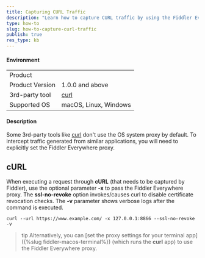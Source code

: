 ```yaml
---
title: Capturing CURL Traffic
description: "Learn how to capture CURL traffic by using the Fiddler Everywhere web-debugging client."
type: how-to
slug: how-to-capture-curl-traffic
publish: true
res_type: kb
---
```


#### Environment

|   |   |
|---|---|
| Product   |
| Product Version | 1.0.0 and above  |
| 3rd-party tool | [curl](https://curl.se/docs/manpage.html) |
| Supported OS | macOS, Linux, Windows |


#### Description

Some 3rd-party tools like [curl](https://curl.se/docs/manpage.html) don't use the OS system proxy by default. To intercept traffic generated from similar applications, you will need to explicitly set the Fiddler Everywhere proxy.

## cURL

When executing a request through **cURL** (that needs to be captured by Fiddler), use the optional parameter **-x** to pass the Fiddler Everywhere proxy. The **ssl-no-revoke** option invokes/causes curl to disable certificate revocation checks. The **-v** parameter shows verbose logs after the command is executed.

```curl
curl --url https://www.example.com/ -x 127.0.0.1:8866 --ssl-no-revoke -v
```

>tip Alternatively, you can [set the proxy settings for your terminal app]({%slug fiddler-macos-terminal%}) (which runs the **curl** app) to use the Fiddler Everywhere proxy.
